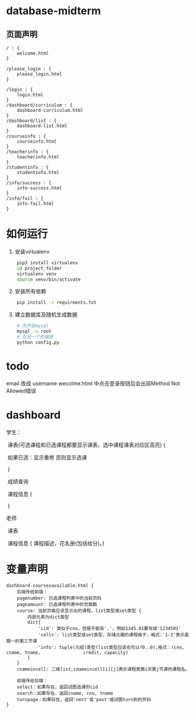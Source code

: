 # database-midterm

## 页面声明

```
/ : {
    welcome.html    
}

/please_login : {
    please_login.html
}

/login : {
	login.html
}
/dashboard/curriculum : {
  	dashboard-curriculum.html
}
/dashboard/list : {
  	dashboard-list.html
}
/courseinfo : {
  	courseinfo.html
}
/teacherinfo : {
  	teacherinfo.html
}
/studentinfo : {
  	studentinfo.html
}
/info/success : {
  	info-success.html
}
/info/fail : {
  	info-fail.html
}
```

# 如何运行
1. 安装virtualenv
``` bash
    pip3 install virtualenv
    cd project_folder
    virtualenv venv
    source venv/bin/activate
```
2. 安装所有依赖
``` bash
    pip install -r requirments.txt
```
3. 建立数据库及随机生成数据
``` bash
    # 先开启mysql
    mysql -u root
    # 在另一个终端里
    python config.py
```

# todo

email 改成 username
wecolme.html 中点击登录按钮后会出现Method Not Allowed错误


# dashboard

学生：

​	课表(可选课程和已选课程都要显示课表，选中课程课表对应区高亮) {

​		如果已选：显示重修 否则显示选课

​	}

​	成绩查询

​	课程信息 {

​	}

老师

​	课表

​	课程信息 { 课程描述，花名册(包括给分)。}

# 变量声明

```
dashboard-coursesavailable.html {
	后端传给前端：
	pagenumber: 已选课程列表中的当前页码
	pageamount: 已选课程列表中的页面数
	course: 当前页面应该显示出的课程，list类型或set类型 {
      	内部元素为dict类型
      	dict{
      		'cid': 类似于cno，但是不能有'.'，例如1345.01要写成'1234501'
      		'cells': list类型或set类型，存储占据的课程格子，格式:'1-3'表示星期一的第三节课
      		'info': tuple(元组)类型(list类型应该也可以?0..0),格式：(cno, cname, tname, 				credit, capacity)
      	}
	}
	cnameincell: 二维list,cnameincell[i][j]表示课程表第i天第j节课的课程名。

	前端传给后端：
	select：如果存在，返回试图选课的cid
	search：如果存在，返回cname, cno, tname
	turnpage：如果存在，返回'next'或'past'或试图turn到的页码
}
```
